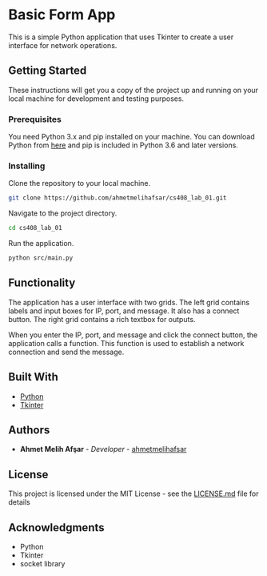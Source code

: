 # Basic Form App

This is a simple Python application that uses Tkinter to create a user interface for network operations.

## Getting Started

These instructions will get you a copy of the project up and running on your local machine for development and testing purposes.

### Prerequisites

You need Python 3.x and pip installed on your machine. You can download Python from [here](https://www.python.org/downloads/) and pip is included in Python 3.6 and later versions.

### Installing

Clone the repository to your local machine.

```bash
git clone https://github.com/ahmetmelihafsar/cs408_lab_01.git
```

Navigate to the project directory.

```bash
cd cs408_lab_01
```

Run the application.

```bash
python src/main.py
```

## Functionality

The application has a user interface with two grids. The left grid contains labels and input boxes for IP, port, and message. It also has a connect button. The right grid contains a rich textbox for outputs.

When you enter the IP, port, and message and click the connect button, the application calls a function. This function is used to establish a network connection and send the message.

## Built With

- [Python](https://www.python.org/)
- [Tkinter](https://docs.python.org/3/library/tkinter.html)

## Authors

- **Ahmet Melih Afşar** - _Developer_ - [ahmetmelihafsar](https://github.com/ahmetmelihafsar)

## License

This project is licensed under the MIT License - see the [LICENSE.md](LICENSE.md) file for details

## Acknowledgments

- Python
- Tkinter
- socket library
